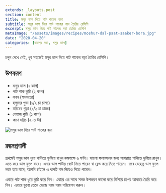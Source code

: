 ```yaml
---
extends: _layouts.post
section: content
title: মসুর ডাল দিয়ে পাট শাকের বড়া
subtitle: মসুর ডাল দিয়ে পাট শাকের বড়া তৈরির রেসিপি
excerpt: মসুর ডাল দিয়ে পাট শাকের বড়া তৈরির রেসিপি
metaImage: "/assets/images/recipes/moshur-dal-paat-saaker-bora.jpg"
date: "2020-04-20"
categories: [ডালের বড়া, মসুর ডাল]
---
```


চলুন দেখে নেই, খুব সহজেই মসুর ডাল দিয়ে পাট শাকের বড়া তৈরির রেসিপি।

## উপকরণ

- মসুর ডাল (১ কাপ)
- পাট শাক কুচি (২ কাপ)
- লবন (স্বাদমতো)
- হলুদের গুড়া (১/২ চা চামচ)
- মরিচের গুড়া (১/২ চা চামচ)
- পেয়াজ কুচি (১ কাপ)
- কাচা মরিচ (২-৩ টা)

![মসুর ডাল দিয়ে পাট শাকের বড়া](/assets/images/recipes/moshur-dal-paat-saaker-bora.jpg)

## রন্ধনপ্রণালী

প্রথমেই মসুর ডাল ধুয়ে পানিতে ডুবিয়ে রাখুন কমপক্ষে ৬ ঘন্টা। ভালো ফলাফলের জন্য সারারাত পানিতে ডুবিয়ে রাখুন।
এতে করে ডাল ফুলে যাবে। এবার ডাল পাটায় বেটে নিতে পারেন বা ব্লেন্ড করে নিতে পারেন। তবে যেহেতু ডাল ফুলে
নরম হয়ে যাবে, আপনি চাইলে এ ধাপটি বাদ দিয়েও দিতে পারেন।

এবারে পাট শাক ধুয়ে কুচি করে নিন। এবারে এর সাথে সমস্ত উপকরণ ভালো করে মিশিয়ে চপের আকারে তৈরি করে নিন।
এবারে ডুবো তেলে ভেজে গরম গরম পরিবেশন করুন।
